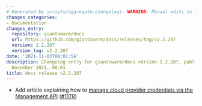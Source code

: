 ```yaml
---
# Generated by scripts/aggregate-changelogs. WARNING: Manual edits to this files will be overwritten.
changes_categories:
- Documentation
changes_entry:
  repository: giantswarm/docs
  url: https://github.com/giantswarm/docs/releases/tag/v2.2.207
  version: 2.2.207
  version_tag: v2.2.207
date: '2021-11-03T08:01:56'
description: Changelog entry for giantswarm/docs version 2.2.207, published on 03
  November 2021, 08:01
title: docs release v2.2.207
---
```


- Add article explaining how to [manage cloud provider credentials via the Management API](https://docs.giantswarm.io/use-the-api/management-api/credentials/) ([#1178](https://github.com/giantswarm/docs/pull/1178))
